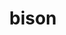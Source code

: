 ---
title: "bison"
layout: cache
categories: [package, develop-2023-05-18]
meta: {"versions": ["3.8.2"], "compilers": ["gcc@=11.1.0", "gcc@=11.3.0", "gcc@=12.1.0", "gcc@=12.3.0", "gcc@=7.3.1", "gcc@=7.5.0"], "oss": ["amzn2", "ubuntu18.04", "ubuntu20.04", "ubuntu22.04"], "platforms": ["linux"], "targets": ["aarch64", "neoverse_n1", "ppc64le", "skylake_avx512", "x86_64", "x86_64_v3"], "stacks": ["aws-ahug", "aws-ahug-aarch64", "aws-isc", "aws-isc-aarch64", "aws-pcluster-icelake", "aws-pcluster-neoverse_n1", "aws-pcluster-neoverse_v1", "aws-pcluster-skylake", "data-vis-sdk", "e4s", "e4s-oneapi", "e4s-power", "gpu-tests", "ml-linux-x86_64-cpu", "ml-linux-x86_64-cuda", "ml-linux-x86_64-rocm", "radiuss", "radiuss-aws", "radiuss-aws-aarch64", "root", "tutorial"], "num_specs": 11, "num_specs_by_stack": {"aws-ahug-aarch64": 2, "aws-isc-aarch64": 2, "radiuss-aws-aarch64": 2, "root": 11, "aws-pcluster-neoverse_n1": 1, "aws-pcluster-neoverse_v1": 1, "aws-pcluster-skylake": 1, "aws-pcluster-icelake": 1, "aws-ahug": 1, "aws-isc": 1, "radiuss-aws": 1, "radiuss": 1, "e4s-power": 1, "e4s-oneapi": 1, "e4s": 1, "gpu-tests": 1, "data-vis-sdk": 1, "ml-linux-x86_64-cpu": 1, "ml-linux-x86_64-cuda": 1, "ml-linux-x86_64-rocm": 1, "tutorial": 2}}
spec_details: [{"hash": "xspnxunbspe7txkd4ko27jpmzzrxp5mh", "compiler": "gcc@=7.3.1", "versions": ["3.8.2"], "os": "amzn2", "platform": "linux", "target": "aarch64", "variants": ["build_system=autotools"], "stacks": ["aws-ahug-aarch64", "aws-isc-aarch64", "radiuss-aws-aarch64", "root"], "size": "-", "tarball": "https://binaries.spack.io/releases/develop-2023-05-18/build_cache/linux-amzn2-aarch64/gcc-7.3.1/bison-3.8.2/linux-amzn2-aarch64-gcc-7.3.1-bison-3.8.2-xspnxunbspe7txkd4ko27jpmzzrxp5mh.spack"}, {"hash": "n45v46styikdnwy4j3rvtokk722jxelq", "compiler": "gcc@=12.3.0", "versions": ["3.8.2"], "os": "amzn2", "platform": "linux", "target": "neoverse_n1", "variants": ["build_system=autotools"], "stacks": ["aws-pcluster-neoverse_n1", "root", "aws-pcluster-neoverse_v1"], "size": "-", "tarball": "https://binaries.spack.io/releases/develop-2023-05-18/build_cache/linux-amzn2-neoverse_n1/gcc-12.3.0/bison-3.8.2/linux-amzn2-neoverse_n1-gcc-12.3.0-bison-3.8.2-n45v46styikdnwy4j3rvtokk722jxelq.spack"}, {"hash": "rld2ubjydkscgc3mmkcypblvwvz5d3ri", "compiler": "gcc@=7.3.1", "versions": ["3.8.2"], "os": "amzn2", "platform": "linux", "target": "neoverse_n1", "variants": ["build_system=autotools"], "stacks": ["aws-ahug-aarch64", "aws-isc-aarch64", "radiuss-aws-aarch64", "root"], "size": "-", "tarball": "https://binaries.spack.io/releases/develop-2023-05-18/build_cache/linux-amzn2-neoverse_n1/gcc-7.3.1/bison-3.8.2/linux-amzn2-neoverse_n1-gcc-7.3.1-bison-3.8.2-rld2ubjydkscgc3mmkcypblvwvz5d3ri.spack"}, {"hash": "bsh2vmtvs2l3qlvvcmtcfkkogq2wf3vp", "compiler": "gcc@=12.3.0", "versions": ["3.8.2"], "os": "amzn2", "platform": "linux", "target": "skylake_avx512", "variants": ["build_system=autotools"], "stacks": ["aws-pcluster-skylake", "root", "aws-pcluster-icelake"], "size": "-", "tarball": "https://binaries.spack.io/releases/develop-2023-05-18/build_cache/linux-amzn2-skylake_avx512/gcc-12.3.0/bison-3.8.2/linux-amzn2-skylake_avx512-gcc-12.3.0-bison-3.8.2-bsh2vmtvs2l3qlvvcmtcfkkogq2wf3vp.spack"}, {"hash": "wku7fy7i657dm54vxvt2jne63f7wh5al", "compiler": "gcc@=7.3.1", "versions": ["3.8.2"], "os": "amzn2", "platform": "linux", "target": "x86_64_v3", "variants": ["build_system=autotools"], "stacks": ["aws-ahug", "aws-isc", "radiuss-aws", "root"], "size": "-", "tarball": "https://binaries.spack.io/releases/develop-2023-05-18/build_cache/linux-amzn2-x86_64_v3/gcc-7.3.1/bison-3.8.2/linux-amzn2-x86_64_v3-gcc-7.3.1-bison-3.8.2-wku7fy7i657dm54vxvt2jne63f7wh5al.spack"}, {"hash": "zukt3pd6iwb7e2fol3ighaslu6ofop4d", "compiler": "gcc@=7.5.0", "versions": ["3.8.2"], "os": "ubuntu18.04", "platform": "linux", "target": "x86_64_v3", "variants": ["build_system=autotools"], "stacks": ["radiuss", "root"], "size": "-", "tarball": "https://binaries.spack.io/releases/develop-2023-05-18/build_cache/linux-ubuntu18.04-x86_64_v3/gcc-7.5.0/bison-3.8.2/linux-ubuntu18.04-x86_64_v3-gcc-7.5.0-bison-3.8.2-zukt3pd6iwb7e2fol3ighaslu6ofop4d.spack"}, {"hash": "yhs32hsyatskvinrw4yawqltx5jl2eka", "compiler": "gcc@=11.1.0", "versions": ["3.8.2"], "os": "ubuntu20.04", "platform": "linux", "target": "ppc64le", "variants": ["build_system=autotools"], "stacks": ["root", "e4s-power"], "size": "-", "tarball": "https://binaries.spack.io/releases/develop-2023-05-18/build_cache/linux-ubuntu20.04-ppc64le/gcc-11.1.0/bison-3.8.2/linux-ubuntu20.04-ppc64le-gcc-11.1.0-bison-3.8.2-yhs32hsyatskvinrw4yawqltx5jl2eka.spack"}, {"hash": "srfwkxxgue7vvztn74q26yhrwf63oy3z", "compiler": "gcc@=11.1.0", "versions": ["3.8.2"], "os": "ubuntu20.04", "platform": "linux", "target": "x86_64", "variants": ["build_system=autotools"], "stacks": ["e4s-oneapi", "root"], "size": "-", "tarball": "https://binaries.spack.io/releases/develop-2023-05-18/build_cache/linux-ubuntu20.04-x86_64/gcc-11.1.0/bison-3.8.2/linux-ubuntu20.04-x86_64-gcc-11.1.0-bison-3.8.2-srfwkxxgue7vvztn74q26yhrwf63oy3z.spack"}, {"hash": "23zg3n2rv43g7stg7t5dsfxbzkma4qhn", "compiler": "gcc@=11.1.0", "versions": ["3.8.2"], "os": "ubuntu20.04", "platform": "linux", "target": "x86_64_v3", "variants": ["build_system=autotools"], "stacks": ["e4s", "gpu-tests", "root", "data-vis-sdk"], "size": "-", "tarball": "https://binaries.spack.io/releases/develop-2023-05-18/build_cache/linux-ubuntu20.04-x86_64_v3/gcc-11.1.0/bison-3.8.2/linux-ubuntu20.04-x86_64_v3-gcc-11.1.0-bison-3.8.2-23zg3n2rv43g7stg7t5dsfxbzkma4qhn.spack"}, {"hash": "iavvoedsn6sibxs2v54fd5s7636sa5gv", "compiler": "gcc@=11.3.0", "versions": ["3.8.2"], "os": "ubuntu22.04", "platform": "linux", "target": "x86_64_v3", "variants": ["build_system=autotools"], "stacks": ["ml-linux-x86_64-cpu", "ml-linux-x86_64-cuda", "ml-linux-x86_64-rocm", "root", "tutorial"], "size": "-", "tarball": "https://binaries.spack.io/releases/develop-2023-05-18/build_cache/linux-ubuntu22.04-x86_64_v3/gcc-11.3.0/bison-3.8.2/linux-ubuntu22.04-x86_64_v3-gcc-11.3.0-bison-3.8.2-iavvoedsn6sibxs2v54fd5s7636sa5gv.spack"}, {"hash": "fjc7p57e6y67pzskwdvbosxfhjlfrkzw", "compiler": "gcc@=12.1.0", "versions": ["3.8.2"], "os": "ubuntu22.04", "platform": "linux", "target": "x86_64_v3", "variants": ["build_system=autotools"], "stacks": ["root", "tutorial"], "size": "-", "tarball": "https://binaries.spack.io/releases/develop-2023-05-18/build_cache/linux-ubuntu22.04-x86_64_v3/gcc-12.1.0/bison-3.8.2/linux-ubuntu22.04-x86_64_v3-gcc-12.1.0-bison-3.8.2-fjc7p57e6y67pzskwdvbosxfhjlfrkzw.spack"}]
---